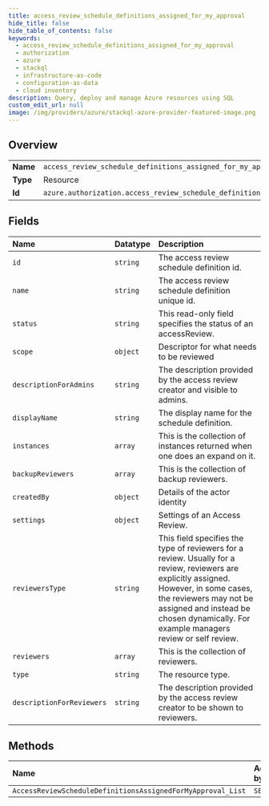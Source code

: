```yaml
---
title: access_review_schedule_definitions_assigned_for_my_approval
hide_title: false
hide_table_of_contents: false
keywords:
  - access_review_schedule_definitions_assigned_for_my_approval
  - authorization
  - azure    
  - stackql
  - infrastructure-as-code
  - configuration-as-data
  - cloud inventory
description: Query, deploy and manage Azure resources using SQL
custom_edit_url: null
image: /img/providers/azure/stackql-azure-provider-featured-image.png
---
```

  
    

## Overview
<table><tbody>
<tr><td><b>Name</b></td><td><code>access_review_schedule_definitions_assigned_for_my_approval</code></td></tr>
<tr><td><b>Type</b></td><td>Resource</td></tr>
<tr><td><b>Id</b></td><td><code>azure.authorization.access_review_schedule_definitions_assigned_for_my_approval</code></td></tr>
</tbody></table>

## Fields
| Name | Datatype | Description |
|:-----|:---------|:------------|
| `id` | `string` | The access review schedule definition id. |
| `name` | `string` | The access review schedule definition unique id. |
| `status` | `string` | This read-only field specifies the status of an accessReview. |
| `scope` | `object` | Descriptor for what needs to be reviewed |
| `descriptionForAdmins` | `string` | The description provided by the access review creator and visible to admins. |
| `displayName` | `string` | The display name for the schedule definition. |
| `instances` | `array` | This is the collection of instances returned when one does an expand on it. |
| `backupReviewers` | `array` | This is the collection of backup reviewers. |
| `createdBy` | `object` | Details of the actor identity |
| `settings` | `object` | Settings of an Access Review. |
| `reviewersType` | `string` | This field specifies the type of reviewers for a review. Usually for a review, reviewers are explicitly assigned. However, in some cases, the reviewers may not be assigned and instead be chosen dynamically. For example managers review or self review. |
| `reviewers` | `array` | This is the collection of reviewers. |
| `type` | `string` | The resource type. |
| `descriptionForReviewers` | `string` | The description provided by the access review creator to be shown to reviewers. |
## Methods
| Name | Accessible by | Required Params |
|:-----|:--------------|:----------------|
| `AccessReviewScheduleDefinitionsAssignedForMyApproval_List` | `SELECT` |  |
